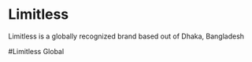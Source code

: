 # Limitless

Limitless is a globally recognized brand based out of Dhaka, Bangladesh

#Limitless Global

